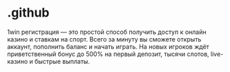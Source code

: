 # .github
1win регистрация — это простой способ получить доступ к онлайн казино и ставкам на спорт. Всего за минуту вы сможете открыть аккаунт, пополнить баланс и начать играть. На новых игроков ждёт приветственный бонус до 500% на первый депозит, тысячи слотов, live-казино и быстрые выплаты.

